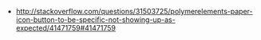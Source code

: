 - http://stackoverflow.com/questions/31503725/polymerelements-paper-icon-button-to-be-specific-not-showing-up-as-expected/41471759#41471759
